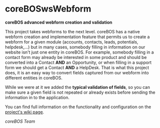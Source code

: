 coreBOSwsWebform
================

**coreBOS advanced webform creation and validation**

This project takes webforms to the next level. coreBOS has a native webform creation and implementation feature that permits us to create a webform for a given module (accounts, contacts, leads, potentials, helpdesk,...) but in many cases, somebody filling in information on our website isn't just one entity in coreBOS. For example, somebody filling in a contact form may already be interested in some product and should be converted into a Contact **AND** an Opportunity, or when filling in a support form we should get a Contact **AND** a HelpDesk. That is what this project does, it is an easy way to convert fields captured from our webform into different entities in coreBOS.

While we were at it we added the **typical validation of fields**, so you can make sure a given field is not repeated or already exists before sending the information in to the application.

You can find full information on the functionality and configuration on the [project's wiki page](http://corebos.org/documentation/doku.php?id=en:devel:coreboswswebform).


*coreBOS Team*
